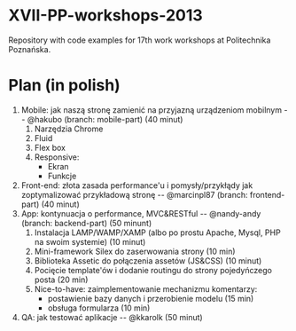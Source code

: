 XVII-PP-workshops-2013
======================

Repository with code examples for 17th work workshops at Politechnika Poznańska.

Plan (in polish)
================
<ol>
	<li>Mobile: jak naszą stronę zamienić na przyjazną urządzeniom mobilnym -- @hakubo (branch: mobile-part) (40 minut)
		<ol>
			<li>Narzędzia Chrome</li>
			<li>Fluid</li>
			<li>Flex box</li>
			<li>Responsive:
				<ul>
					<li>Ekran</li>
					<li>Funkcje</li>
				</ul>
			</li>
		</ol>
	</li>
	<li>Front-end: złota zasada performance'u i pomysły/przykłądy jak zoptymalizować przykładową stronę -- @marcinpl87 (branch: frontend-part) (40 minut)</li>
	<li>App: kontynuacja o performance, MVC&RESTful -- @nandy-andy (branch: backend-part) (50 minunt)
		<ol>
			<li>Instalacja LAMP/WAMP/XAMP (albo po prostu Apache, Mysql, PHP na swoim systemie) (10 minut)</li>
			<li>Mini-framework Silex do zaserwowania strony (10 min)</li>
			<li>Biblioteka Assetic do połączenia assetów (JS&CSS) (10 minut)</li>
			<li>Pocięcie template'ów i dodanie routingu do strony pojedyńczego posta (20 min)</li>
			<li>Nice-to-have: zaimplementowanie mechanizmu komentarzy:
				<ul>
					<li>postawienie bazy danych i przerobienie modelu (15 min)</li>
					<li>obsługa formularza (10 min)</li>
				</ul>
			</li>
		</ol>
	</li>
	<li>QA: jak testować aplikacje -- @kkarolk (50 minut)</li>
</ol>
